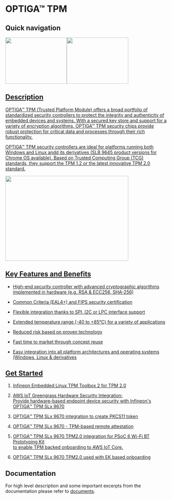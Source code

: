 # OPTIGA&trade; TPM

## Quick navigation

<a href="https://www.infineon.com/cms/en/product/security-smart-card-solutions/optiga-embedded-security-solutions/optiga-tpm"><img src="https://github.com/Infineon/Assets/blob/master/Pictures/optiga_trust_x_gitrepo_tile_1.jpg" width="192" height="144"></a><a href="https://www.infineon.com/cms/en/product/security-smart-card-solutions/optiga-embedded-security-solutions/optiga-tpm/#!documents"><img src="https://github.com/Infineon/Assets/blob/master/Pictures/optiga_trust_x_gitrepo_tile_4.jpg" width="192" height="144">

## Description

OPTIGA™ TPM (Trusted Platform Module) offers a broad portfolio of standardized security controllers to protect the integrity and authenticity of embedded devices and systems. With a secured key store and support for a variety of encryption algorithms, OPTIGA™ TPM security chips provide robust protection for critical data and processes through their rich functionality.

OPTIGA™ TPM security controllers are ideal for platforms running both Windows and Linux andd its derivatives (SLB 9645 product versions for Chrome OS available). Based on Trusted Computing Group (TCG) standards, they support the TPM 1.2 or the latest innovative TPM 2.0 standard.

<img src="https://github.com/Infineon/Assets/blob/master/Pictures/optiga_tpm_general.png" width="384" height="264">
 
## Key Features and Benefits

* High-end security controller with advanced cryptographic algorithms implemented in hardware (e.g. RSA & ECC256, SHA-256)
* Common Criteria (EAL4+) and FIPS security certification
* Flexible integration thanks to SPI, I2C or LPC interface support
* Extended temperature range (-40 to +85°C) for a variety of applications
 
* Reduced risk based on proven technology
* Fast time to market through concept reuse
* Easy integration into all platform architectures and operating systems (Windows, Linux & derivatives

## Get Started

1. [Infineon Embedded Linux TPM Toolbox 2 for TPM 2.0](https://github.com/Infineon/eltt2)
 
2. [AWS IoT Greengrass Hardware Security Integration: <br />  Provide hardware-based endpoint device security with Infineon's OPTIGA™ TPM SLx 9670](https://github.com/Infineon/amazon-greengrass-hsi-optiga-tpm)
 
3. [OPTIGA™ TPM SLx 9670 integration to create PKCS11 token](https://github.com/Infineon/pkcs11-optiga-tpm)
 
6. [OPTIGA™ TPM SLx 9670 - TPM-based remote attestation](https://github.com/Infineon/remote-attestation-optiga-tpm)
 
7. [OPTIGA™ TPM SLx 9670 TPM2.0 integration for PSoC 6 Wi-Fi BT Prototyping Kit  <br />  to enable TPM backed onboarding to AWS IoT Core.](https://github.com/Infineon/mtb-example-psoc6-aws-iot-optiga-tpm)
 
8. [OPTIGA™ TPM SLx 9670 TPM2.0 used with EK based onboarding](https://github.com/Infineon/ek-based-onboarding-optiga-tpm)

## Documentation

For high level description and some important excerpts from the documentation please refer to [documents](https://www.infineon.com/cms/en/product/security-smart-card-solutions/optiga-embedded-security-solutions/optiga-tpm/?redirId=39899#!documents).
